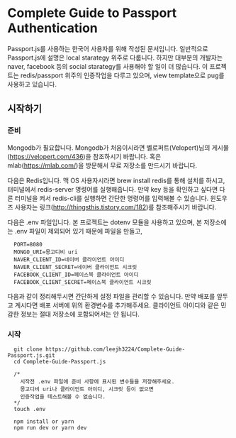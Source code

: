 # Complete Guide to Passport Authentication

Passport.js를 사용하는 한국어 사용자를 위해 작성된 문서입니다.
일반적으로 Passport.js에 설명은 local starategy 위주로 다룹니다.
하지만 대부분의 개발자는 naver, facebook 등의 social starategy를 사용해야 할 일이 더 많습니다. 
이 프로젝트는 redis/passport 위주의 인증작업을 다루고 있으며, view template으로 pug를 사용하고 있습니다.

## 시작하기

### 준비

Mongodb가 필요합니다.
Mongodb가 처음이시라면 벨로퍼트(Velopert)님의 게시물(https://velopert.com/436)을 참조하시기 바랍니다. 
혹은 mlab(https://mlab.com/)을 방문해서 무료 저장소를 만드시기 바랍니다.

다음은 Redis입니다. 
맥 OS 사용자시라면 brew install redis를 통해 설치를 하시고,
터미널에서 redis-server 명령어를 실행해줍니다.
만약 key 등을 확인하고 싶다면 다른 터미널을 켜서 redis-cli를 실행하면 간단한 명령어를 입력해볼 수 있습니다.
윈도우즈 사용자는 링크(http://thingsthis.tistory.com/182)를 참조해주시기 바랍니다.

다음은 .env 파일입니다.
본 프로젝트는 dotenv 모듈을 사용하고 있으며, 본 저장소에는 .env 파일이 제외되어 있기 때문에 파일을 만들고,

```
  PORT=8080
  MONGO_URI=몽고디비 uri
  NAVER_CLIENT_ID=네이버 클라이언트 아이디
  NAVER_CLIENT_SECRET=네이버 클라이언트 시크릿
  FACEBOOK_CLIENT_ID=페이스북 클라이언트 아이디
  FACEBOOK_CLIENT_SECRET=페이스북 클라이언트 시크릿
```

다음과 같이 정리해두시면 간단하게 설정 파일을 관리할 수 있습니다.
만약 배포를 앞두고 계시다면 배포 서버에 위의 환경변수를 추가해주세요.
클라이언트 아이디와 같은 민감한 정보는 절대 저장소에 포함되어서는 안 됩니다.

### 시작

```
  git clone https://github.com/leejh3224/Complete-Guide-Passport.js.git
  cd Complete-Guide-Passport.js

  /* 
    시작전 .env 파일에 준비 사항에 표시된 변수들을 저장해주세요.
    몽고디비 uri나 클라이언트 아이디, 시크릿 등이 없으면
    인증작업을 테스트해볼 수 없습니다.
  */
  touch .env
  
  npm install or yarn
  npm run dev or yarn dev
```

